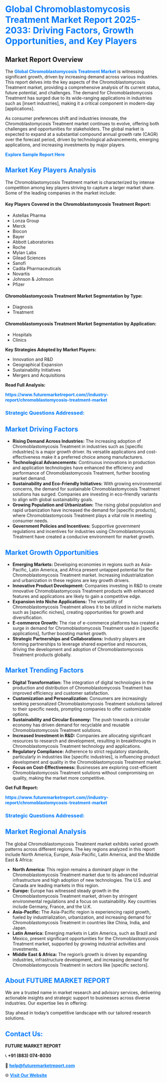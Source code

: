 <h1 style="color: #007BFF;">Global Chromoblastomycosis Treatment Market Report 2025-2033: Driving Factors, Growth Opportunities, and Key Players</h1>

<section id="overview">
<h2>Market Report Overview</h2>
<p>The <a href="https://www.futuremarketreport.com//industry-report/chromoblastomycosis-treatment-market" style="color: #007BFF; text-decoration: none;"><strong>Global Chromoblastomycosis Treatment Market</strong></a> is witnessing significant growth, driven by increasing demand across various industries. This report delves into the key aspects of the Chromoblastomycosis Treatment market, providing a comprehensive analysis of its current status, future potential, and challenges. The demand for Chromoblastomycosis Treatment has surged due to its wide-ranging applications in industries such as [insert industries], making it a critical component in modern-day [applications].</p>
<p>As consumer preferences shift and industries innovate, the Chromoblastomycosis Treatment market continues to evolve, offering both challenges and opportunities for stakeholders. The global market is expected to expand at a substantial compound annual growth rate (CAGR) over the forecast period, driven by technological advancements, emerging applications, and increasing investments by major players.</p>
</section>

<section id="overview">
<p><a href="https://www.futuremarketreport.com//request-sample/reportId=77054" style="color: #007BFF; text-decoration: none;"><strong>Explore Sample Report Here</strong></a></p>
</section>

<section id="key-players">
<h2 style="color: #007BFF;">Market Key Players Analysis</h2>
<p>The Chromoblastomycosis Treatment market is characterized by intense competition among key players striving to capture a larger market share. Some of the leading companies in the market include:</p>
<h4>Key Players Covered in the Chromoblastomycosis Treatment Report:</h4>
<ul><li>Astellas Pharma</li><li>Lonza Group</li><li>Merck</li><li>Biocon</li><li>Bayer</li><li>Abbott Laboratories</li><li>Roche</li><li>Mylan Labs</li><li>Gilead Sciences</li><li>Sanofi</li><li>Cadila Pharmaceuticals</li><li>Novartis</li><li>Johnson &amp; Johnson</li><li>Pfizer</li></ul>
<h4>Chromoblastomycosis Treatment Market Segmentation by Type:</h4>
<ul><li>Diagnosis</li><li>Treatment</li></ul>

<h4>Chromoblastomycosis Treatment Market Segmentation by Application:</h4>
<ul><li>Hospitals</li><li>Clinics</li></ul>
<p><strong>Key Strategies Adopted by Market Players:</strong></p>
<ul>
<li>Innovation and R&D</li>
<li>Geographical Expansion</li>
<li>Sustainability Initiatives</li>
<li>Mergers and Acquisitions</li>
</ul>
</section>

<section>
<p><strong>Read Full Analysis: </strong></p><a href="https://www.futuremarketreport.com//industry-report/chromoblastomycosis-treatment-market" style="color: #007BFF; text-decoration: none;"><strong>https://www.futuremarketreport.com//industry-report/chromoblastomycosis-treatment-market</strong></a>
<h3 style="color: #007BFF;">Strategic Questions Addressed:</h3>
</section>

<section id="driving-factors">
<h2 style="color: #007BFF;">Market Driving Factors</h2>
<ul>
<li><strong>Rising Demand Across Industries:</strong> The increasing adoption of Chromoblastomycosis Treatment in industries such as [specific industries] is a major growth driver. Its versatile applications and cost-effectiveness make it a preferred choice among manufacturers.</li>
<li><strong>Technological Advancements:</strong> Continuous innovations in production and application technologies have enhanced the efficiency and performance of Chromoblastomycosis Treatment, further boosting market demand.</li>
<li><strong>Sustainability and Eco-Friendly Initiatives:</strong> With growing environmental concerns, the demand for sustainable Chromoblastomycosis Treatment solutions has surged. Companies are investing in eco-friendly variants to align with global sustainability goals.</li>
<li><strong>Growing Population and Urbanization:</strong> The rising global population and rapid urbanization have increased the demand for [specific products], where Chromoblastomycosis Treatment plays a vital role in meeting consumer needs.</li>
<li><strong>Government Policies and Incentives:</strong> Supportive government regulations and incentives for industries using Chromoblastomycosis Treatment have created a conducive environment for market growth.</li>
</ul>
</section>

<section id="growth-opportunities">
<h2 style="color: #007BFF;">Market Growth Opportunities</h2>
<ul>
<li><strong>Emerging Markets:</strong> Developing economies in regions such as Asia-Pacific, Latin America, and Africa present untapped potential for the Chromoblastomycosis Treatment market. Increasing industrialization and urbanization in these regions are key growth drivers.</li>
<li><strong>Innovative Product Development:</strong> Companies investing in R&D to create innovative Chromoblastomycosis Treatment products with enhanced features and applications are likely to gain a competitive edge.</li>
<li><strong>Expansion into Niche Applications:</strong> The versatility of Chromoblastomycosis Treatment allows it to be utilized in niche markets such as [specific niches], creating opportunities for growth and diversification.</li>
<li><strong>E-commerce Growth:</strong> The rise of e-commerce platforms has created a surge in demand for Chromoblastomycosis Treatment used in [specific applications], further boosting market growth.</li>
<li><strong>Strategic Partnerships and Collaborations:</strong> Industry players are forming partnerships to leverage shared expertise and resources, driving the development and adoption of Chromoblastomycosis Treatment products globally.</li>
</ul>
</section>

<section id="trending-factors">
<h2 style="color: #007BFF;">Market Trending Factors</h2>
<ul>
<li><strong>Digital Transformation:</strong> The integration of digital technologies in the production and distribution of Chromoblastomycosis Treatment has improved efficiency and customer satisfaction.</li>
<li><strong>Customization and Personalization:</strong> Consumers are increasingly seeking personalized Chromoblastomycosis Treatment solutions tailored to their specific needs, prompting companies to offer customizable options.</li>
<li><strong>Sustainability and Circular Economy:</strong> The push towards a circular economy has driven demand for recyclable and reusable Chromoblastomycosis Treatment solutions.</li>
<li><strong>Increased Investment in R&D:</strong> Companies are allocating significant resources to research and development, resulting in breakthroughs in Chromoblastomycosis Treatment technology and applications.</li>
<li><strong>Regulatory Compliance:</strong> Adherence to strict regulatory standards, particularly in industries like [specific industries], is influencing product development and quality in the Chromoblastomycosis Treatment market.</li>
<li><strong>Focus on Cost-Effectiveness:</strong> Businesses are exploring cost-efficient Chromoblastomycosis Treatment solutions without compromising on quality, making the market more competitive.</li>
</ul>
</section>

<section>
<p><strong>Get Full Report: </strong></p><a href="https://www.futuremarketreport.com//industry-report/chromoblastomycosis-treatment-market" style="color: #007BFF; text-decoration: none;"><strong>https://www.futuremarketreport.com//industry-report/chromoblastomycosis-treatment-market</strong></a>
<h3 style="color: #007BFF;">Strategic Questions Addressed:</h3>
</section>


<section id="regional-analysis">
<h2 style="color: #007BFF;">Market Regional Analysis</h2>
<p>The global Chromoblastomycosis Treatment market exhibits varied growth patterns across different regions. The key regions analyzed in this report include North America, Europe, Asia-Pacific, Latin America, and the Middle East & Africa:</p>
<ul>
<li><strong>North America:</strong> This region remains a dominant player in the Chromoblastomycosis Treatment market due to its advanced industrial infrastructure and high adoption of new technologies. The U.S. and Canada are leading markets in this region.</li>
<li><strong>Europe:</strong> Europe has witnessed steady growth in the Chromoblastomycosis Treatment market, driven by stringent environmental regulations and a focus on sustainability. Key countries include Germany, France, and the U.K.</li>
<li><strong>Asia-Pacific:</strong> The Asia-Pacific region is experiencing rapid growth, fueled by industrialization, urbanization, and increasing demand for Chromoblastomycosis Treatment in countries like China, India, and Japan.</li>
<li><strong>Latin America:</strong> Emerging markets in Latin America, such as Brazil and Mexico, present significant opportunities for the Chromoblastomycosis Treatment market, supported by growing industrial activities and investments.</li>
<li><strong>Middle East & Africa:</strong> The region’s growth is driven by expanding industries, infrastructure development, and increasing demand for Chromoblastomycosis Treatment in sectors like [specific sectors].</li>
</ul>
</section>

<footer>
<h2 style="color: #007BFF;">About FUTURE MARKET REPORT</h2>
<p>We are a trusted name in market research and advisory services, delivering actionable insights and strategic support to businesses across diverse industries. Our expertise lies in offering:</p>

<p>Stay ahead in today’s competitive landscape with our tailored research solutions.</p>

<h2 style="color: #007BFF;">Contact Us:</h2>
<p><strong>FUTURE MARKET REPORT</strong></p>
<p>📞 <strong>+91 (883) 074-8030</strong></p>
<p>📧 <strong><a href="mailto:help@futuremarketreport.com" style="color: #007BFF;">help@futuremarketreport.com</a></strong></p>
<p>🌐 <strong><a href="https://www.futuremarketreport.com/" style="color: #007BFF;">Visit Our Website</a></strong></p>
</footer>